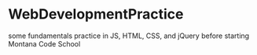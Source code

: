 # WebDevelopmentPractice
some fundamentals practice  in JS, HTML, CSS, and jQuery before starting Montana Code School
